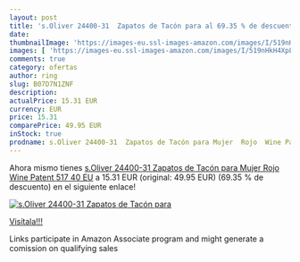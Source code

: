 ```yaml
---
layout: post
title: 's.Oliver 24400-31  Zapatos de Tacón para al 69.35 % de descuento'
date: 
thumbnailImage: 'https://images-eu.ssl-images-amazon.com/images/I/519nHkH4XpL._SL200_.jpg'
images: [ 'https://images-eu.ssl-images-amazon.com/images/I/519nHkH4XpL._SL200_.jpg' ]
comments: true
category: ofertas
author: ring
slug: B07D7N1ZNF
description:
actualPrice: 15.31 EUR
currency: EUR
price: 15.31
comparePrice: 49.95 EUR
inStock: true
prodname: s.Oliver 24400-31  Zapatos de Tacón para Mujer  Rojo  Wine Patent 517   40 EU
---
```


Ahora mismo tienes [s.Oliver 24400-31  Zapatos de Tacón para Mujer  Rojo  Wine Patent 517   40 EU](https://www.amazon.es/dp/B07D7N1ZNF/?tag=tolees-21) a 15.31 EUR (original: 49.95 EUR) (69.35 %  de descuento) en el siguiente enlace!

[![s.Oliver 24400-31  Zapatos de Tacón para](https://images-eu.ssl-images-amazon.com/images/I/519nHkH4XpL._SL200_.jpg)](https://www.amazon.es/dp/B07D7N1ZNF/?tag=tolees-21)

[Visítala!!!](https://www.amazon.es/dp/B07D7N1ZNF/?tag=tolees-21)

Links participate in Amazon Associate program and might generate a comission on qualifying sales
